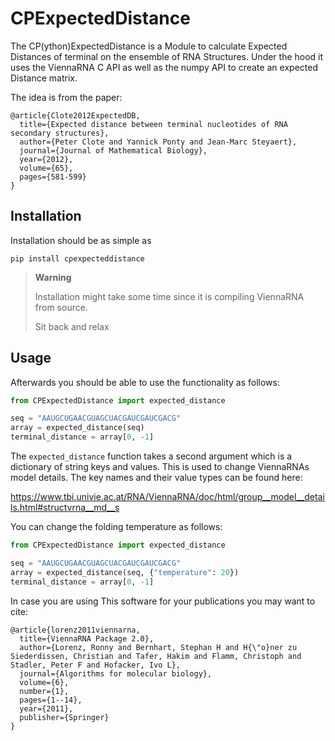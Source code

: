 # CPExpectedDistance

The CP(ython)ExpectedDistance is a Module to calculate Expected Distances of terminal on the ensemble of RNA Structures.
Under the hood it uses the ViennaRNA C API as well as the numpy API to create an expected Distance matrix.

The idea is from the paper:

```
@article{Clote2012ExpectedDB,
  title={Expected distance between terminal nucleotides of RNA secondary structures},
  author={Peter Clote and Yannick Ponty and Jean-Marc Steyaert},
  journal={Journal of Mathematical Biology},
  year={2012},
  volume={65},
  pages={581-599}
}
```



## Installation

Installation should be as simple as 

```shell
pip install cpexpecteddistance
```

> **Warning**
>   
> Installation might take some time since it is compiling ViennaRNA from source.
> 
> Sit back and relax

## Usage

Afterwards you should be able to use the functionality as follows:

```python
from CPExpectedDistance import expected_distance

seq = "AAUGCUGAACGUAGCUACGAUCGAUCGACG"
array = expected_distance(seq)
terminal_distance = array[0, -1]
```

The `expected_distance` function takes a second argument which is a dictionary of 
string keys and values. This is used to change ViennaRNAs model details.
The key names and their value types can be found here:

https://www.tbi.univie.ac.at/RNA/ViennaRNA/doc/html/group__model__details.html#structvrna__md__s

You can change the folding temperature as follows:

```python
from CPExpectedDistance import expected_distance

seq = "AAUGCUGAACGUAGCUACGAUCGAUCGACG"
array = expected_distance(seq, {"temperature": 20})
terminal_distance = array[0, -1]
```


In case you are using This software for your publications you may want to cite:

```
@article{lorenz2011viennarna,
  title={ViennaRNA Package 2.0},
  author={Lorenz, Ronny and Bernhart, Stephan H and H{\"o}ner zu Siederdissen, Christian and Tafer, Hakim and Flamm, Christoph and Stadler, Peter F and Hofacker, Ivo L},
  journal={Algorithms for molecular biology},
  volume={6},
  number={1},
  pages={1--14},
  year={2011},
  publisher={Springer}
}
```
